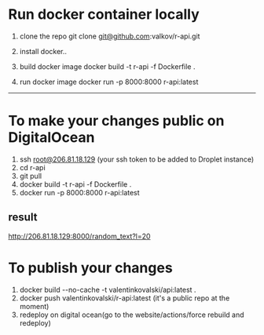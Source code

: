 # Run docker container locally
1. clone the repo
git clone git@github.com:valkov/r-api.git

2. install docker..

3. build docker image
docker build -t r-api -f Dockerfile .

4. run docker image
docker run -p 8000:8000 r-api:latest

---
# To make your changes public on DigitalOcean 
1. ssh root@206.81.18.129 (your ssh token to be added to Droplet instance)
2. cd r-api
3. git pull
4. docker build -t r-api -f Dockerfile .
5. docker run -p 8000:8000 r-api:latest

## result
http://206.81.18.129:8000/random_text?l=20

# To publish your changes
1. docker build --no-cache -t valentinkovalski/api:latest .
2. docker push valentinkovalski/r-api:latest (it's a public repo at the moment)
3. redeploy on digital ocean(go to the website/actions/force rebuild and redeploy)